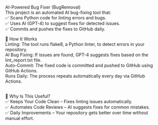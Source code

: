 AI-Powered Bug Fixer (BugRemoval)<br/>
 This project is an automated AI bug-fixing tool that:<br/>
  ✅ Scans Python code for linting errors and bugs.<br/>
  ✅ Uses AI (GPT-4) to suggest fixes for detected issues.<br/>
  ✅ Commits and pushes the fixes to GitHub daily.<br/>

🌟 How It Works<br/>
  Linting: The tool runs flake8, a Python linter, to detect errors in your repository.<br/>
  AI Bug Fixing: If issues are found, GPT-4 suggests fixes based on the lint_report.txt file.<br/>
  Auto-Commit: The fixed code is committed and pushed to GitHub using GitHub Actions.<br/>
  Runs Daily: The process repeats automatically every day via GitHub Actions.<br/><br/>
  
🎯 Why Is This Useful?<br/>
  ✅ Keeps Your Code Clean – Fixes linting issues automatically.<br/>
  ✅ Automates Code Reviews – AI suggests fixes for common mistakes.<br/>
  ✅ Daily Improvements – Your repository gets better over time without manual effort.<br/>
